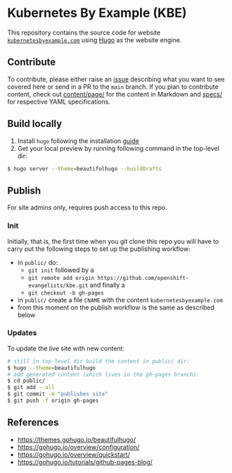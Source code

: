 # Kubernetes By Example (KBE)

This repository contains the source code for website [`kubernetesbyexample.com`](http://kubernetesbyexample.com) using [Hugo](https://gohugo.io) as the website engine.

## Contribute

To contribute, please either raise an [issue](https://github.com/openshift-evangelists/kbe/issues)
describing what you want to see covered here or send in a PR to the `main` branch.
If you plan to contribute content, check out [content/page/](content/page/)
for the content in Markdown and [specs/](specs/) for respective YAML specifications.

## Build locally

1. Install `hugo` following the installation [guide](https://gohugo.io/overview/installing)
1. Get your local preview by running following command in the top-level dir:

```bash
$ hugo server --theme=beautifulhugo --buildDrafts
```

## Publish

For site admins only, requires push access to this repo.

### Init

Initially, that is, the first time when you git clone this repo you will have to
carry out the following steps to set up the publishing workflow:

- in `public/` do:
  - `git init` followed by a
  - `git remote add origin https://github.com/openshift-evangelists/kbe.git` and finally a
  - `git checkout -b gh-pages`
- in `public/` create a file `CNAME` with the content `kubernetesbyexample.com`
- from this moment on the publish workflow is the same as described below

### Updates

To update the live site with new content:

```bash
# still in top-level dir build the content in public/ dir:
$ hugo --theme=beautifulhugo
# add generated content (which lives in the gh-pages branch):
$ cd public/
$ git add --all
$ git commit -m "publishes site"
$ git push -f origin gh-pages
```

## References

- https://themes.gohugo.io/beautifulhugo/
- https://gohugo.io/overview/configuration/
- https://gohugo.io/overview/quickstart/
- https://gohugo.io/tutorials/github-pages-blog/

